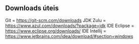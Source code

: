 ## Downloads úteis

Git = https://git-scm.com/downloads
JDK Zulu = https://www.azul.com/downloads/?package=jdk
IDE Eclipse = https://www.eclipse.org/downloads/
IDE Intellij = https://www.jetbrains.com/idea/download/#section=windows
